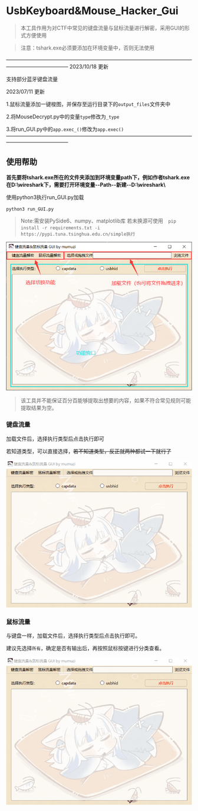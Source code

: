 # UsbKeyboard&Mouse_Hacker_Gui

> 本工具作用为对CTF中常见的键盘流量与鼠标流量进行解密，采用GUI的形式方便使用

> 注意：tshark.exe必须要添加在环境变量中，否则无法使用


————————————————————————————————————————————————
2023/10/18 更新

支持部分蓝牙键盘流量


2023/07/11 更新

1.鼠标流量添加一键梭图，并保存至运行目录下的`output_files`文件夹中

2.将MouseDecrypt.py中的变量`type`修改为`_type`

3.将run_GUI.py中的`app.exec_()`修改为`app.exec()`
————————————————————————————————————————————————

## 使用帮助

**首先要将tshark.exe所在的文件夹添加到环境变量path下，例如作者tshark.exe在D:\\wireshark下，需要打开环境变量--Path--新建--D:\\wireshark\\**

使用python3执行run_GUI.py加载

```shell
python3 run_GUI.py
```



> Note:需安装PySide6、numpy、matplotlib库
> 若未换源可使用　`pip install -r requirements.txt -i  https://pypi.tuna.tsinghua.edu.cn/simple执行`

![image-20230630130402882](README.assets/image-20230630130402882.png)

> 该工具并不能保证百分百能够提取出想要的内容，如果不符合常见规则可能提取结果为空。



### 键盘流量

加载文件后，选择执行类型后点击执行即可

若知道类型，可以直接选择，~~若不知道类型，反正就两种都试一下就行了~~

![keyborad](README.assets/keyborad.gif)



### 鼠标流量

与键盘一样，加载文件后，选择执行类型后点击执行即可。

建议先选择`所有`，确定是否有输出后，再按照鼠标按键进行分类查看。

![mouse](README.assets/mouse.gif)
